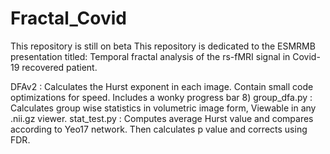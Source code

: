 # Fractal_Covid
This repository is still on beta
This repository is dedicated to the ESMRMB presentation titled: Temporal fractal analysis of the rs-fMRI 
signal in Covid-19 recovered patient.

DFAv2 : Calculates the Hurst exponent in each image. Contain small code optimizations for speed. Includes a wonky progress bar 8)
group_dfa.py : Calculates group wise statistics in volumetric image form, Viewable in any .nii.gz viewer.
stat_test.py : Computes average Hurst value and compares according to Yeo17 network. Then calculates p value and corrects using FDR.
